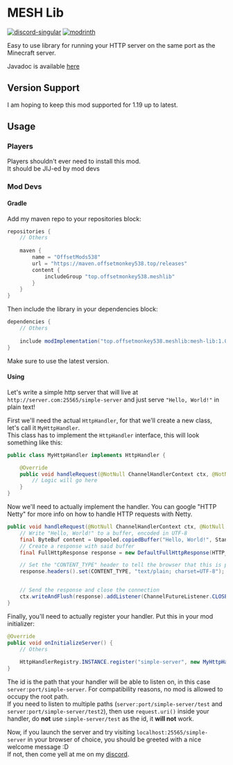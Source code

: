 # MESH Lib
[![discord-singular](https://cdn.jsdelivr.net/npm/@intergrav/devins-badges@3/assets/cozy/social/discord-singular_vector.svg)](https://discord.offsetmonkey538.top/)
[![modrinth](https://cdn.jsdelivr.net/npm/@intergrav/devins-badges@3/assets/cozy/available/modrinth_vector.svg)](https://modrinth.com/mod/mesh-lib)  

Easy to use library for running your HTTP server on the same port as the Minecraft server.

Javadoc is available [here](https://maven.offsetmonkey538.top/javadoc/releases/top/offsetmonkey538/meshlib/mesh-lib/latest)

## Version Support
I am hoping to keep this mod supported for 1.19 up to latest.

## Usage
### Players
Players shouldn't ever need to install this mod.  
It should be JIJ-ed by mod devs

### Mod Devs

#### Gradle
Add my maven repo to your repositories block:
```groovy
repositories {
    // Others
    
    maven {
        name = "OffsetMods538"
        url = "https://maven.offsetmonkey538.top/releases"
        content {
            includeGroup "top.offsetmonkey538.meshlib"
        }
    }
}
```

Then include the library in your dependencies block:
```groovy
dependencies {
    // Others
    
    include modImplementation("top.offsetmonkey538.meshlib:mesh-lib:1.0.0+1.21")
}
```
Make sure to use the latest version.

#### Using

Let's write a simple http server that will live at `http://server.com:25565/simple-server` and just serve `"Hello, World!"` in plain text!

First we'll need the actual `HttpHandler`, for that we'll create a new class, let's call it `MyHttpHandler`.  
This class has to implement the `HttpHandler` interface, this will look something like this:
```java
public class MyHttpHandler implements HttpHandler {

    @Override
    public void handleRequest(@NotNull ChannelHandlerContext ctx, @NotNull FullHttpRequest request) throws Exception {
        // Logic will go here
    }
}
```

Now we'll need to actually implement the handler. You can google "HTTP Netty" for more info on how to handle HTTP requests with Netty.
```java
public void handleRequest(@NotNull ChannelHandlerContext ctx, @NotNull FullHttpRequest request) throws Exception {
    // Write "Hello, World!" to a buffer, encoded in UTF-8
    final ByteBuf content = Unpooled.copiedBuffer("Hello, World!", StandardCharsets.UTF_8);
    // Create a response with said buffer
    final FullHttpResponse response = new DefaultFullHttpResponse(HTTP_1_1, OK, content);

    // Set the "CONTENT_TYPE" header to tell the browser that this is plain text encoded in UTF-8
    response.headers().set(CONTENT_TYPE, "text/plain; charset=UTF-8");


    // Send the response and close the connection
    ctx.writeAndFlush(response).addListener(ChannelFutureListener.CLOSE);
}
```

Finally, you'll need to actually register your handler. Put this in your mod initializer:
```java
@Override
public void onInitializeServer() {
    // Others
    
    HttpHandlerRegistry.INSTANCE.register("simple-server", new MyHttpHandler());
}
```
The id is the path that your handler will be able to listen on, in this case `server:port/simple-server`. For compatibility reasons, no mod is allowed to occupy the root path.  
If you need to listen to multiple paths (`server:port/simple-server/test` and `server:port/simple-server/test2`), then use `request.uri()` inside your handler, do **not** use `simple-server/test` as the id, it **will not** work.

Now, if you launch the server and try visiting `localhost:25565/simple-server` in your browser of choice, you should be greeted with a nice welcome message :D  
If not, then come yell at me on my [discord](http://discord.offsetmonkey538.top).
